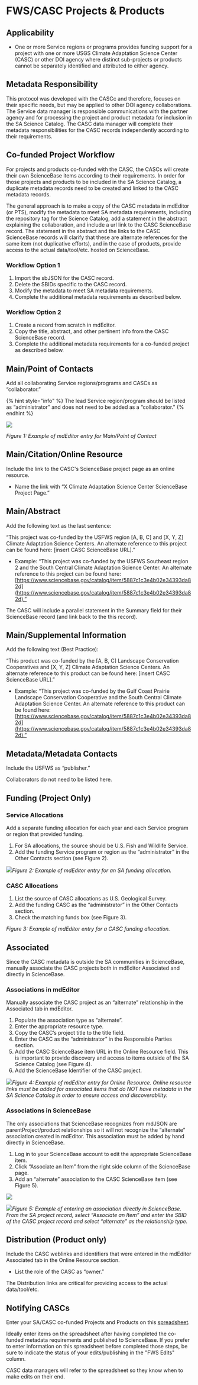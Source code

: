 # FWS/CASC Projects & Products

## Applicability

* One or more Service regions or programs provides funding support for a project with one or more USGS Climate Adaptation Science Center \(CASC\) or other DOI agency where distinct sub-projects or products cannot be separately identified and attributed to either agency.

## Metadata Responsibility

This protocol was developed with the CASCc and therefore, focuses on their specific needs, but may be applied to other DOI agency collaborations. The Service data manager is responsible communications with the partner agency and for processing the project and product metadata for inclusion in the SA Science Catalog. The CASC data manager will complete their metadata responsibilities for the CASC records independently according to their requirements.

## Co-funded Project Workflow

For projects and products co-funded with the CASC, the CASCs will create their own ScienceBase items according to their requirements. In order for those projects and products to be included in the SA Science Catalog, a duplicate metadata records need to be created and linked to the CASC metadata records. 

The general approach is to make a copy of the CASC metadata in mdEditor \(or PTS\), modify the metadata to meet SA metadata requirements, including the repository tag for the Science Catalog, add a statement in the abstract explaining the collaboration, and include a url link to the CASC ScienceBase record. The statement in the abstract and the links to the CASC ScienceBase records will clarify that these are alternate references for the same item \(not duplicative efforts\), and in the case of products, provide access to the actual data/tool/etc. hosted on ScienceBase.

### Workflow Option 1

1. Import the sbJSON for the CASC record.
2. Delete the SBIDs specific to the CASC record.
3. Modify the metadata to meet SA metadata requirements.
4. Complete the additional metadata requirements as described below.

### Workflow Option 2

1. Create a record from scratch in mdEditor.
2. Copy the title, abstract, and other pertinent info from the CASC ScienceBase record. 
3. Complete the additional metadata requirements for a co-funded project as described below.

## Main/Point of Contacts

Add all collaborating Service regions/programs and CASCs as “collaborator.”

{% hint style="info" %}
The lead Service region/program should be listed as “administrator” and does not need to be added as a “collaborator.”
{% endhint %}

![](https://lh6.googleusercontent.com/4ewK_e-foCCi1kHOe9RiAG1Kuuc4VXIrB7S78S8goOtko3-DCZ9vj2wulFlwD7H_m_-IUfTTip8ssC_JHhJzqoD4bcguP-BvIimv2ctekLDadMNrOxEF-KBx7Ilr3uud0JodZmuJ)

_Figure 1: Example of mdEditor entry for Main/Point of Contact_

## Main/Citation/Online Resource

Include the link to the CASC's ScienceBase project page as an online resource.

* Name the link with “X Climate Adaptation Science Center ScienceBase Project Page.”

## Main/Abstract

Add the following text as the last sentence:

“This project was co-funded by the USFWS region \[A, B, C\]  and \[X, Y, Z\] Climate Adaptation Science Centers. An alternate reference to this project can be found here: \[insert CASC ScienceBase URL\].”

* Example: “This project was co-funded by the USFWS Southeast region 2 and the South Central Climate Adaptation Science Center. An alternate reference to this project can be found here: [https://www.sciencebase.gov/catalog/item/5887c1c3e4b02e34393da82d](https://www.sciencebase.gov/catalog/item/5887c1c3e4b02e34393da82d).”

The CASC will include a parallel statement in the Summary field for their ScienceBase record \(and link back to the this record\).

## Main/Supplemental Information

Add the following text \(Best Practice\):

“This product was co-funded by the \[A, B, C\] Landscape Conservation Cooperatives and \[X, Y, Z\] Climate Adaptation Science Centers. An alternate reference to this product can be found here: \[insert CASC ScienceBase URL\].”

* Example: “This project was co-funded by the Gulf Coast Prairie Landscape Conservation Cooperative and the South Central Climate Adaptation Science Center. An alternate reference to this product can be found here: [https://www.sciencebase.gov/catalog/item/5887c1c3e4b02e34393da82d](https://www.sciencebase.gov/catalog/item/5887c1c3e4b02e34393da82d).”

## Meta**d**ata/Metadata Contacts

Include the USFWS as “publisher.”

Collaborators do not need to be listed here.

## Funding \(Project Only\)

### Service Allocations

Add a separate funding allocation for each year and each Service program or region that provided funding.

1. For SA allocations, the source should be U.S. Fish and Wildlife Service.
2. Add the funding Service program or region as the “administrator” in the Other Contacts section \(see Figure 2\).

![](https://lh5.googleusercontent.com/FuzsddF2rFu5QQiRYIC7xLYOQrFWwHFoqIIMa0OuODOz52A3oSi1tAUUfh58HTjYmtKohXAGKwWfoKXdRXjol3J-A_zBCl6kddAGBjErEWIfSrSoYAkdmieraFzgSYR3jBwG0q26)_Figure 2: Example of mdEditor entry for an SA funding allocation._ 

### CASC Allocations

1. List the source of CASC allocations as U.S. Geological Survey.
2. Add the funding CASC as the “administrator” in the Other Contacts section.
3. Check the matching funds box \(see Figure 3\).

_Figure 3: Example of mdEditor entry for a CASC funding allocation._ 

## Associated

Since the CASC metadata is outside the SA communities in ScienceBase, manually associate the CASC projects both in mdEditor Associated and directly in ScienceBase.

### Associations in mdEditor

Manually associate the CASC project as an “alternate” relationship in the Associated tab in mdEditor.

1. Populate the association type as “alternate”.
2. Enter the appropriate resource type.
3. Copy the CASC’s project title to the title field.
4. Enter the CASC as the “administrator” in the Responsible Parties section.
5. Add the CASC ScienceBase item URL in the Online Resource field. This is important to provide discovery and access to items outside of the SA Science Catalog \(see Figure 4\).
6. Add the ScienceBase Identifier of the CASC project.

![](https://lh4.googleusercontent.com/pXmGsY0ufzhw5K7T8Ml_8Sq88VFRp0f63T4HSZdnnOvP4xN4XtTYEVNXq9WrcK7r5wb0NHwcT1dMKtAbhVDKykWe-HSsYBp8GHOW2YsLgkMcOk1zUnFtFVAmKzAUGKAaeUKVdrGm)_Figure 4: Example of mdEditor entry for Online Resource. Online resource links must be added for associated items that do NOT have metadata in the SA Science Catalog in order to ensure access and discoverability._

### Associations in ScienceBase

The only associations that ScienceBase recognizes from mdJSON are parentProject/product relationships so it will not recognize the “alternate” association created in mdEditor. This association must be added by hand directly in ScienceBase.

1. Log in to your ScienceBase account to edit the appropriate ScienceBase item.
2. Click “Associate an Item” from the right side column of the ScienceBase page.
3. Add an “alternate” association to the CASC ScienceBase item \(see Figure 5\).

![](https://lh5.googleusercontent.com/s4tNZQxUK5yvtjEtAP-NWIKDvv1hY2IGjTxr7zHoDZnV931sZ9JRjLeHt4inqF0AIZSiHqjNM8-Ev30woD6tCngPnwG_CWnz2K-X8PBXOXLMqTTFtvOmId9C8WxdkAv-QxRBHSL4)

![](https://lh5.googleusercontent.com/FPfhTiqh2kFQ3B6MAawlBytGNKOkmlivoJBgL_Ehld7D1hSyR3EVF6V7eO_hZ5HB4eaq-WUPQ_kPWBIcAkyPTNTOLdSEZtJR0W5ROAWs0ylrLP_RQb_5zF0UEyCFuN4kDzdHT7Py)_Figure 5: Example of entering an association directly in ScienceBase. From the SA project record, select “Associate an Item” and enter the SBID of the CASC project record and select “alternate” as the relationship type._

## Distribution \(Product only\)

Include the CASC weblinks and identifiers that were entered in the mdEditor Associated tab in the Online Resource section.

* List the role of the CASC as “owner.” 

The Distribution links are critical for providing access to the actual data/tool/etc.

## Notifying CASCs

Enter your SA/CASC co-funded Projects and Products on this [spreadsheet](https://docs.google.com/spreadsheets/d/1WBFGslnaqxlbcIJ-LmH4kRvobLkH166y58UpWw03rc8/edit?usp=sharing).

Ideally enter items on the spreadsheet after having completed the co-funded metadata requirements and published to ScienceBase. If you prefer to enter information on this spreadsheet before completed those steps, be sure to indicate the status of your edits/publishing in the "FWS Edits" column.

CASC data managers will refer to the spreadsheet so they know when to make edits on their end.

